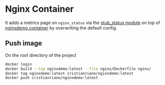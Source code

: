 # Nginx Container

It adds a metrics page on `nginx_status` via the [stub_status module](https://nginx.org/en/docs/http/ngx_http_stub_status_module.html#stub_status) on top of [nginxdemo container](https://hub.docker.com/r/nginxdemos/hello) by overwriting the default config.

## Push image

On the root directory of the project

```bash
docker login
docker build --tag nginxdemo:latest --file nginx/Dockerfile nginx/
docker tag nginxdemo:latest cristianriano/nginxdemo:latest
docker push cristianriano/nginxdemo:latest
```
